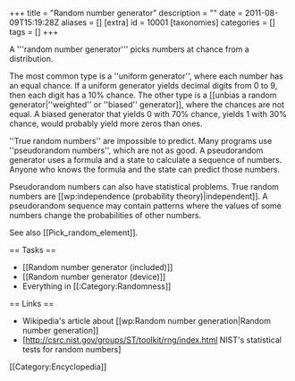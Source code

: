 +++
title = "Random number generator"
description = ""
date = 2011-08-09T15:19:28Z
aliases = []
[extra]
id = 10001
[taxonomies]
categories = []
tags = []
+++

A '''random number generator''' picks numbers at chance from a distribution.

The most common type is a ''uniform generator'', where each number has an equal chance. If a uniform generator yields decimal digits from 0 to 9, then each digit has a 10% chance. The other type is a [[unbias a random generator|''weighted'' or ''biased'' generator]], where the chances are not equal. A biased generator that yields 0 with 70% chance, yields 1 with 30% chance, would probably yield more zeros than ones.

''True random numbers'' are impossible to predict. Many programs use ''pseudorandom numbers'', which are not as good. A pseudorandom generator uses a formula and a state to calculate a sequence of numbers. Anyone who knows the formula and the state can predict those numbers.

Pseudorandom numbers can also have statistical problems. True random numbers are [[wp:independence (probability theory)|independent]]. A pseudorandom sequence may contain patterns where the values of some numbers change the probabilities of other numbers.

See also [[Pick_random_element]].

== Tasks ==
* [[Random number generator (included)]]
* [[Random number generator (device)]]
* Everything in [[:Category:Randomness]]

== Links ==
* Wikipedia's article about [[wp:Random number generation|Random number generation]]
* [http://csrc.nist.gov/groups/ST/toolkit/rng/index.html NIST's statistical tests for random numbers]

[[Category:Encyclopedia]]
